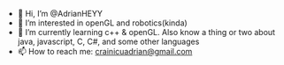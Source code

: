 - 👋 Hi, I’m @AdrianHEYY
- 👀 I’m interested in openGL and robotics(kinda)
- 🌱 I’m currently learning c++ & openGL. Also know a thing or two about java, javascript, C, C#, and some other languages
- 📫 How to reach me: crainicuadrian@gmail.com

<!---
AdrianHEYY/AdrianHEYY is a ✨ special ✨ repository because its `README.md` (this file) appears on your GitHub profile.
You can click the Preview link to take a look at your changes.
--->
